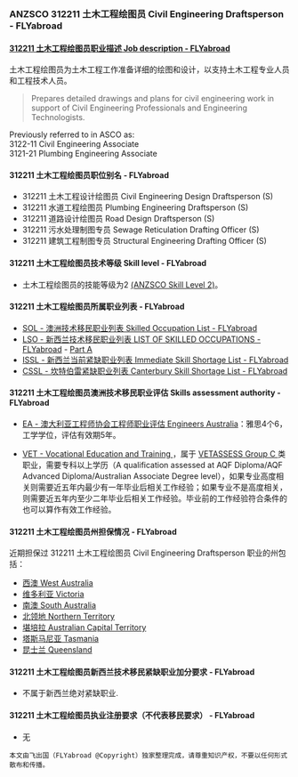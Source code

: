 ### ANZSCO 312211 土木工程绘图员 Civil Engineering Draftsperson - FLYabroad ###

####  [312211 土木工程绘图员职业描述 Job description - FLYabroad](http://www.flyabroadvisa.com/anzsco/3122.html#312211)

土木工程绘图员为土木工程工作准备详细的绘图和设计，以支持土木工程专业人员和工程技术人员。

> Prepares detailed drawings and plans for civil engineering work in support of Civil Engineering Professionals and Engineering Technologists.

Previously referred to in ASCO as:   
3122-11 Civil Engineering Associate   
3121-21 Plumbing Engineering Associate

#### 312211 土木工程绘图员职位别名 - FLYabroad
 
- 312211 土木工程设计绘图员 Civil Engineering Design Draftsperson (S)
- 312211 水道工程绘图员 Plumbing Engineering Draftsperson (S)
- 312211 道路设计绘图员 Road Design Draftsperson (S)
- 312211 污水处理制图专员 Sewage Reticulation Drafting Officer (S)
- 312211 建筑工程制图专员 Structural Engineering Drafting Officer (S)

#### 312211 土木工程绘图员技术等级 Skill level - FLYabroad

- 土木工程绘图员的技能等级为2 [(ANZSCO Skill Level 2)](http://www.flyabroadvisa.com/anzsco/)。

#### 312211 土木工程绘图员所属职业列表 - FLYabroad

- [SOL - 澳洲技术移民职业列表 Skilled Occupation List - FLYabroad](http://www.flyabroadvisa.com/sol/)
- [LSO - 新西兰技术移民职业列表 LIST OF SKILLED OCCUPATIONS - FLYabroad](http://nz.flyabroadvisa.com/lso/) - [Part A](parta)
- [ISSL - 新西兰当前紧缺职业列表 Immediate Skill Shortage List - FLYabroad](http://nz.flyabroadvisa.com/work-residence/issl.html)
- [CSSL - 坎特伯雷紧缺职业列表 Canterbury Skill Shortage List - FLYabroad](http://nz.flyabroadvisa.com/work-residence/cssl.html)

#### 312211 土木工程绘图员澳洲技术移民职业评估 Skills assessment authority - FLYabroad

- [EA - 澳大利亚工程师协会工程师职业评估 Engineers Australia](http://www.flyabroadvisa.com/ass/ea.html)：雅思4个6，工学学位，评估有效期5年。

- [VET - Vocational Education and Training ](http://www.flyabroadvisa.com/ass/vetassess.html)，属于 [VETASSESS Group C ](http://www.flyabroadvisa.com/ass/vetassess.html)类职业，需要专科以上学历（A qualification assessed at AQF Diploma/AQF Advanced Diploma/Australian Associate Degree level），如果专业高度相关则需要近五年内最少有一年毕业后相关工作经验；如果专业不是高度相关，则需要近五年内至少二年毕业后相关工作经验。毕业前的工作经验符合条件的也可以算作有效工作经验。

#### 312211 土木工程绘图员州担保情况 - FLYabroad

近期担保过 312211 土木工程绘图员 Civil Engineering Draftsperson 职业的州包括：

- [西澳 West Australia](http://www.flyabroadvisa.com/zdb/wa.html)
- [维多利亚 Victoria](http://www.flyabroadvisa.com/zdb/vic.html)
- [南澳 South Australia](http://www.flyabroadvisa.com/zdb/sa.html)
- [北领地 Northern Territory](http://www.flyabroadvisa.com/zdb/nt.html)
- [堪培拉 Australian Capital Territory](http://www.flyabroadvisa.com/zdb/act.html)
- [塔斯马尼亚 Tasmania](http://www.flyabroadvisa.com/zdb/tas.html)
- [昆士兰 Queensland](http://www.flyabroadvisa.com/zdb/qld.html)

#### 312211 土木工程绘图员新西兰技术移民紧缺职业加分要求 - FLYabroad

- 不属于新西兰绝对紧缺职业.

#### 312211 土木工程绘图员执业注册要求（不代表移民要求） - FLYabroad

- 无

`本文由飞出国（FLYabroad @Copyright）独家整理完成，请尊重知识产权，不要以任何形式散布和传播。`